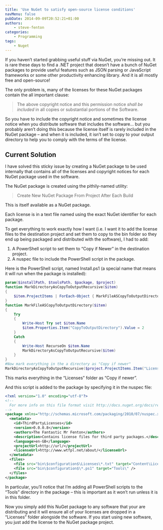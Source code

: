 ```yaml
---
title: 'Use NuGet to satisfy open-source license conditions'
navMenu: false
pubDate: 2014-09-09T20:52:21+01:00
authors:
    - steve-fenton
categories:
    - Programming
tags:
    - Nuget
---
```


If you haven’t started grabbing useful stuff via NuGet, you’re missing out. It is rare these days to find a .NET project that doesn’t have a bunch of NuGet packages to provide useful features such as JSON parsing or JavaScript frameworks or some other productivity enhancing library. And it is all mostly free and open-source!

The only problem is, many of the licenses for these NuGet packages contain the all important clause:

> The above copyright notice and this permission notice *shall be included* in all copies or substantial portions of the Software.

So you have to include the copyright notice and sometimes the license notice when you distribute software that includes the software… but you probably aren’t doing this because the license itself is rarely included in the NuGet package – and when it is included, it isn’t set to copy to your output directory to help you to comply with the terms of the license.

## Current Solution

I have solved this sticky issue by creating a NuGet package to be used internally that contains all of the licenses and copyright notices for each NuGet package used in the software.

The NuGet package is created using the pithily-named utility:

> Create New NuGet Package From Project After Each Build

This is itself available as a NuGet package.

Each license is in a text file named using the exact NuGet identifier for each package.

To get everything to work exactly how I want (i.e. I want it to add the license files to the destination project and set them to copy to the bin folder so they end up being packaged and distributed with the software), I had to add:

1. A PowerShell script to set them to “Copy if Newer” in the destination project.
2. A nuspec file to include the PowerShell script in the package.

Here is the PowerShell script, named Install.ps1 (a special name that means it will run when the package is installed):

```powershell
param($installPath, $toolsPath, $package, $project)
function MarkDirectoryAsCopyToOutputRecursive($item)
{
    $item.ProjectItems | ForEach-Object { MarkFileASCopyToOutputDirectory($_) }
}
function MarkFileASCopyToOutputDirectory($item)
{
    Try
    {
        Write-Host Try set $item.Name
        $item.Properties.Item("CopyToOutputDirectory").Value = 2
    }
    Catch
    {
        Write-Host RecurseOn $item.Name
        MarkDirectoryAsCopyToOutputRecursive($item)
    }
}
#Now mark everything in the a directory as "Copy if newer"
MarkDirectoryAsCopyToOutputRecursive($project.ProjectItems.Item("Licenses"))
```

This marks everything in the “Licenses” folder as “Copy if newer”.

And this script is added to the package by specifying it in the nuspec file:

```xml
<?xml version="1.0" encoding="utf-8"?>
<!--
  For more info on this file format visit http://docs.nuget.org/docs/reference/nuspec-reference.
-->
<package xmlns="http://schemas.microsoft.com/packaging/2010/07/nuspec.xsd">  
  <metadata>
    <id>ThirdPartyLicenses</id>
    <version>0.0.0.8</version>
    <authors>The Fantastic Mr Fenton</authors>
    <description>Contains license files for third party packages.</description>
    <language>en-GB</language>
    <projectUrl>http://url/</projectUrl>
    <licenseUrl>http://www.wtfpl.net/about/</licenseUrl>
  </metadata>
  <files>
    <file src="bin\$configuration$\Licenses\*.txt" target="Content\Licenses\" />
    <file src="bin\$configuration$\*.ps1" target="Tools\" />
  </files>
</package>
```

In particular, you’ll notice that I’m adding all PowerShell scripts to the “Tools” directory in the package – this is important as it won’t run unless it is in this folder.

Now you simply add this NuGet package to any software that your are distributing and it will ensure all of your licenses are dropped in a “Licenses” folder alongside the software. If you start using new software, you just add the license to the NuGet package project.